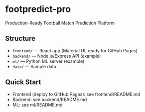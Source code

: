 # footpredict-pro

Production-Ready Football Match Prediction Platform

## Structure

- `frontend/` — React app (Material UI, ready for GitHub Pages)
- `backend/` — Node.js/Express API (example)
- `ml/` — Python ML server (example)
- `data/` — Sample data

## Quick Start

- Frontend (deploy to GitHub Pages): see frontend/README.md
- Backend: see backend/README.md
- ML: see ml/README.md
